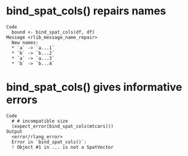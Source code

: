 # bind_spat_cols() repairs names

    Code
      bound <- bind_spat_cols(df, df)
    Message <rlib_message_name_repair>
      New names:
      * `a` -> `a...1`
      * `b` -> `b...2`
      * `a` -> `a...3`
      * `b` -> `b...4`

# bind_spat_cols() gives informative errors

    Code
      # # incompatible size
      (expect_error(bind_spat_cols(mtcars)))
    Output
      <error/rlang_error>
      Error in `bind_spat_cols()`:
      ! Object #1 in ... is not a SpatVector

